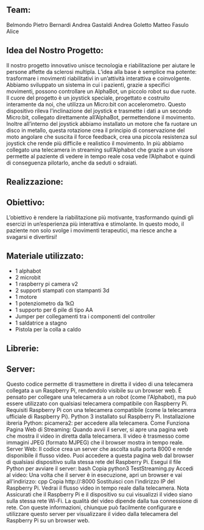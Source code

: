 ## Team:
Belmondo Pietro  Bernardi Andrea  Gastaldi Andrea  Goletto Matteo  Fasulo Alice

## Idea del Nostro Progetto:
Il nostro progetto innovativo unisce tecnologia e riabilitazione per aiutare le persone affette da sclerosi multipla. L’idea alla base è semplice ma potente: trasformare i movimenti riabilitativi in un’attività interattiva e coinvolgente.
Abbiamo sviluppato un sistema in cui i pazienti, grazie a specifici movimenti, possono controllare un AlphaBot, un piccolo robot su due ruote. Il cuore del progetto è un joystick speciale, progettato e costruito interamente da noi, che utilizza un Micro:bit con accelerometro. Questo dispositivo rileva l’inclinazione del joystick e trasmette i dati a un secondo Micro:bit, collegato direttamente all’AlphaBot, permettendone il movimento. Inoltre all’interno del joystick abbiamo installato un motore che fa ruotare un disco in metallo, questa rotazione crea il principio di conservazione del moto angolare che suscita il force feedback, crea una piccola resistenza sul joystick che rende più difficile e realistico il movimento. In più abbiamo collegato una telecamera in streaming sull’Alphabot che grazie a un visore permette al paziente di vedere in tempo reale cosa vede l’Alphabot e quindi di conseguenza pilotarlo, anche da seduti o sdraiati.

## Realizzazione:
## Obiettivo:
L’obiettivo è rendere la riabilitazione più motivante, trasformando quindi gli esercizi in un’esperienza più interattiva e stimolante. In questo modo, il paziente non solo svolge i movimenti terapeutici, ma riesce anche a svagarsi e divertirsi!

## Materiale utilizzato:
- 1 alphabot
- 2 microbit
- 1 raspberry pi camera v2 
- 2 supporti stampati con stampanti 3d
- 1 motore 
- 1 potenziometro da 1kΩ
- 1 supporto per 6 pile di tipo AA
- Jumper per collegamenti tra i componenti del controller
- 1 saldatrice a stagno
- Pistola per la colla a caldo 

## Librerie:
## Server:
Questo codice permette di trasmettere in diretta il video di una telecamera collegata a un Raspberry Pi, rendendolo visibile su un browser web. È pensato per collegare una telecamera a un robot (come l'Alphabot), ma può essere utilizzato con qualsiasi telecamera compatibile con Raspberry Pi.
Requisiti
Raspberry Pi con una telecamera compatibile (come la telecamera ufficiale di Raspberry Pi).
Python 3 installato sul Raspberry Pi.
Installazione ibreria Python:
picamera2: per accedere alla telecamera.
Come Funziona
Pagina Web di Streaming: Quando avvii il server, si apre una pagina web che mostra il video in diretta dalla telecamera. Il video è trasmesso come immagini JPEG (formato MJPEG) che il browser mostra in tempo reale.
Server Web: Il codice crea un server che ascolta sulla porta 8000 e rende disponibile il flusso video. Puoi accedere a questa pagina web dal browser di qualsiasi dispositivo sulla stessa rete del Raspberry Pi.
Esegui il file Python per avviare il server:
bash
Copia
python3 TestStreaming.py
Accedi al video: Una volta che il server è in esecuzione, apri un browser e vai all'indirizzo:
cpp
Copia
http://<indirizzo-ip-del-raspberry>:8000
Sostituisci <indirizzo-ip-del-raspberry> con l'indirizzo IP del Raspberry Pi.
Vedrai il flusso video in tempo reale dalla telecamera.
Nota
Assicurati che il Raspberry Pi e il dispositivo su cui visualizzi il video siano sulla stessa rete Wi-Fi.
La qualità del video dipende dalla tua connessione di rete.
Con queste informazioni, chiunque può facilmente configurare e utilizzare questo server per visualizzare il video dalla telecamera del Raspberry Pi su un browser web.


